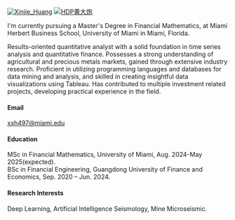 

[![Xinjie_Huang](https://img.shields.io/badge/Xinjie%20Huang-LinkedIn-blue?logo=linkedin)](https://www.linkedin.com/in/xinjie-huang/)
[![HDP黄大炮](https://img.shields.io/badge/HDP黄大炮-WeChat-green?logo=wechat)](https://mp.weixin.qq.com/s/UoaDJJLHcsa2ApC-JIW0bA)

I'm currently pursuing a Master's Degree in Financial Mathematics, at Miami Herbert Business School, University of Miami in Miami, Florida.

Results-oriented quantitative analyst with a solid foundation in time series analysis and quantitative finance. Possesses a strong understanding of agricultural and precious metals markets, gained through extensive industry research. Proficient in utilizing programming languages and databases for data mining and analysis, and skilled in creating insightful data visualizations using Tableau. Has contributed to multiple investment related projects, developing practical experience in the field.

#### Email
xxh497@miami.edu

#### Education
MSc in Financial Mathematics, University of Miami, Aug. 2024-May 2025(expected).\
BSc in Financial Engineering, Guangdong University of Finance and Economics, Sep. 2020 – Jun. 2024.

#### Research Interests
Deep Learning, Artificial Intelligence Seismology, Mine Microseismic.

